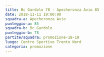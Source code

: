 ```yaml
---
title: Bc Gardolo 78 - Apecheronza Avio 85
date: 2018-11-11 19:00:00
squadra-a: Apecheronza Avio
punteggio-a: 85
squadra-b: Bc Gardolo
punteggio-b: 78
partite/squadra: promozione-18-19
luogo: Centro Sportivo Trento Nord
categoria: promozione
---
```

